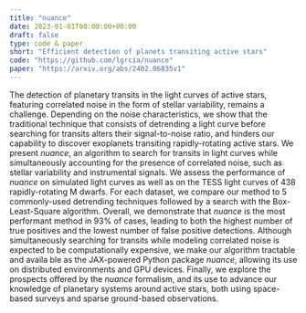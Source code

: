 ```yaml
---
title: "nuance"
date: 2023-01-01T00:00:00+00:00
draft: false
type: code & paper
short: "Efficient detection of planets transiting active stars"
code: "https://github.com/lgrcia/nuance"
paper: "https://arxiv.org/abs/2402.06835v1"
---
```


The detection of planetary transits in the light curves of active stars, featuring correlated noise in the form of stellar variability, remains a challenge. Depending on the noise characteristics, we show that the traditional technique that consists of detrending a light curve before searching for transits alters their signal-to-noise ratio, and hinders our capability to discover exoplanets transiting rapidly-rotating active stars. We present *nuance*, an algorithm to search for transits in light curves while simultaneously accounting for the presence of correlated noise, such as stellar variability and instrumental signals. We assess the performance of *nuance* on simulated light curves as well as on the TESS light curves of 438 rapidly-rotating M dwarfs. For each dataset, we compare our method to 5 commonly-used detrending techniques followed by a search with the Box-Least-Square algorithm. Overall, we demonstrate that *nuance* is the most performant method in 93% of cases, leading to both the highest number of true positives and the lowest number of false positive detections. Although simultaneously searching for transits while modeling correlated noise is expected to be computationally expensive, we make our algorithm tractable and availa ble as the JAX-powered Python package *nuance*, allowing its use on distributed environments and GPU devices. Finally, we explore the prospects offered by the *nuance* formalism, and its use to advance our knowledge of planetary systems around active stars, both using space-based surveys and sparse ground-based observations.

